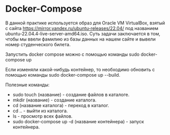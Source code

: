 # Docker-Compose
В данной практике используется образ для Oracle VM VirtualBox, взятый с сайта https://mirror.yandex.ru/ubuntu-releases/22.04/ под названием ubuntu-22.04.4-live-server-amd64.iso.
Суть задачи заключается в том, чтобы мы ввели фамилию из базы данных на нашем сайте и вывели номер студенческого билета. 

Запустить docker compose можно с помощью команды sudo docker-compose up

Если изменяли какой-нибудь контейнер, то необходимо обновить с помощью команды sudo docker-compose up --build.

Полезные команды:
* sudo touch (название) - создание файлов в каталоге.
* mkdir (название) - создание каталога.
* cd (название каталога) - переход в каталог.
* cd .. - выйти из каталога.
* ls - просмотр всех файлов.
* sudo docker-compose up -d (название контейнера) - запуск контейнера.
